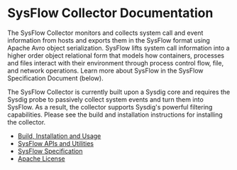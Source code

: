 # SysFlow Collector Documentation

The SysFlow Collector monitors and collects system call and event information from hosts
and exports them in the SysFlow format using Apache Avro object serialization.  SysFlow lifts
system call information into a higher order object relational form that models how containers,
processes and files interact with their environment through process control flow, file, and network
operations.  Learn more about SysFlow in the SysFlow Specification Document (below).

The SysFlow Collector is currently built upon a Sysdig core and requires the Sysdig probe to passively
collect system events and turn them into SysFlow.  As a result, the collector supports Sysdig's powerful
filtering capabilities.  Please see the build and installation instructions for installing the collector.

* [Build, Installation and Usage](BUILD.md)
* [SysFlow APIs and Utilities](API.md)
* [SysFlow Specification](SPEC.md)
* [Apache License](LICENSE.md)
